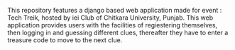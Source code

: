 This repository features a django based web application made for event : Tech Treik, hosted by iei Club of Chitkara University, Punjab.
This web application provides users with the facilities of regiestering themselves, then logging in and guessing different clues, thereafter they have to enter a treasure code to move to the next clue.
